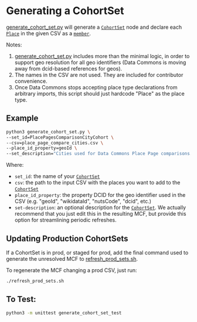 # Generating a CohortSet

[generate_cohort_set.py](generate_cohort_set.py) will generate a
[`CohortSet`](https://datacommons.org/browser/CohortSet)
node and declare each [`Place`](https://datacommons.org/browser/Place)
in the given CSV as a [`member`](https://datacommons.org/browser/member).

Notes:
1. [generate_cohort_set.py](generate_cohort_set.py) includes more
than the minimal logic, in order to support geo resolution for all geo
identifiers (Data Commons is moving away from dcid-based references for
geos).
1. The names in the CSV are not used. They are included for contributor
convenience.
1. Once Data Commons stops accepting place type declarations from arbitrary
imports, this script should just hardcode "Place" as the place type.

## Example

```bash
python3 generate_cohort_set.py \
--set_id=PlacePagesComparisonCityCohort \
--csv=place_page_compare_cities.csv \
--place_id_property=geoId \
--set_description="Cities used for Data Commons Place Page comparisons."
```

Where:
- `set_id`: the name of your [`CohortSet`](https://datacommons.org/browser/CohortSet)
- `csv`: the path to the input CSV with the places you want to add to the
    [`CohortSet`](https://datacommons.org/browser/CohortSet)
- `place_id_property`: the property DCID for the geo identifier used in the CSV
    (e.g. "geoId", "wikidataId", "nutsCode", "dcid", etc.)
- `set-description`: an optional description for the
    [`CohortSet`](https://datacommons.org/browser/CohortSet). We actually
    recommend that you just edit this in the resulting MCF, but provide this
    option for streamlining periodic refreshes.

## Updating Production CohortSets

If a CohortSet is in prod, or staged for prod, add the final command used
to generate the unresolved MCF to
[refresh_prod_sets.sh](refresh_prod_sets.sh).

To regenerate the MCF changing a prod CSV, just run:

```bash
./refresh_prod_sets.sh
```

## To Test:

```bash
python3 -m unittest generate_cohort_set_test
```